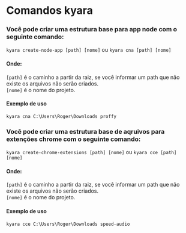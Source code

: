 # Comandos kyara

### Você pode criar uma estrutura base para app node com o seguinte comando:
`kyara create-node-app [path] [nome]` ou `kyara cna [path] [nome]` <br>

#### Onde:
`[path]` é o caminho a partir da raiz, se você informar um path que não existe os arquivos não serão criados. <br>
`[nome]` é o nome do projeto. <br>

#### Exemplo de uso

`kyara cna C:\Users\Roger\Downloads proffy` <br>

### Você pode criar uma estrutura base de aqruivos para extenções chrome com o seguinte comando:
`kyara create-chrome-extensions [path] [nome]` ou `kyara cce [path] [nome]` <br>

#### Onde:
`[path]` é o caminho a partir da raiz, se você informar um path que não existe os arquivos não serão criados. <br>
`[nome]` é o nome do projeto. <br>

#### Exemplo de uso

`kyara cce C:\Users\Roger\Downloads speed-audio` <br>
